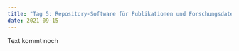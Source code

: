 ```yaml
---
title: "Tag 5: Repository-Software für Publikationen und Forschungsdaten"
date: 2021-09-15
---
```


Text kommt noch

 
